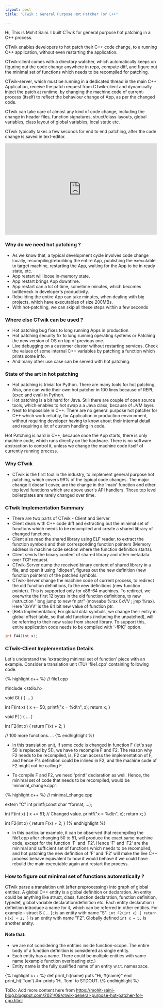 ```yaml
---
layout: post
title: "CTwik : General Purpose Hot Patcher For C++"

---
```


Hi, This is Mohit Saini. I built CTwik for general purpose hot patching in a
C++ process.

CTwik enables developers to hot patch their C++ code change, to a running C++ application, without even restarting the application.

CTwik-client comes with a directory watcher, which automatically keeps on figuring out the code change anywhere in repo, compute diff, and figure out the minimal set of functions which needs to be recompiled for patching.

CTwik-server, which must be running in a dedicated thread in the main C++ Application, receive the patch request from CTwik-client and dynamically inject the patch at runtime, by changing the machine code of current-process (itself) to reflect the behaviour change of App, as per the changed code.

CTwik can take care of almost any kind of code change, including the change in header files, function signatures, struct/class layouts, global variables, class layout of global variables, local static etc.

CTwik typically takes a few seconds for end to end patching, after the code change is saved in text-editor.

<iframe style='border:none; width:500px; height: 300px;' src="http://www.youtube.com/embed/e7wm8pw2Yw0" >&nbsp;</iframe>




### Why do we need hot patching ?

- As we know that, a typical development cycle involves code change locally, recompiling/rebuilding the entire App, publishing the executable to target machine, restarting the App, waiting for the App to be in ready state, etc.
- App restart will loose in-memory state.
- App restart brings App downtime.
- App restart can a lot of time, sometime minutes, which becomes bottleneck in developer's productivity.
- Rebuilding the entire App can take minutes, when dealing with big projects, which have executables of size 200MBs.
- With hot-patching, we can skip all these steps within a few seconds


### Where else CTwik can be used ?

- Hot patching bug fixes to long running Apps in production.
- Hot patching security fix to long running operating systems or Patching the new version of OS on top of previous one.
- Live debugging on a customer cluster without restarting services. Check the values of some internal C++ variables by patching a function which prints some info.
- And many other use case can be served with hot patching.



### State of the art in hot patching

- Hot patching is trivial for Python. There are many tools for hot patching. Also, one can write their own hot patcher in 100 lines because of REPL (exec and eval) in Python.
- Hot patching is a bit hard for Java. Still there are couple of open source tools, which enables to hot swap a a Java class, because of JVM layer.
- Next to Impossible in C++. There are no general purpose hot patcher for C++ which work reliably, for Application in production environment, without requiring developer having to know about their internal detail and requiring a lot of custom handling in code.


Hot Patching is hard in C++, because once the App starts, there is only machine code, which runs directly on the hardware. There is no software abstraction to control it, unless we change the machine code itself of currently running process.

### Why CTwik

- CTwik is the first tool in the industry, to implement general purpose hot patching, which covers 99% of the typical code changes. The major change it doesn't cover, are the change in the 'main' function and other top level functions which are above user's API handlers. Those top level boilerplates are rarely changed over time.


### CTwik Implementation Summary

- There are two parts of CTwik - Client and Server.
- Client deals with C++ code diff and extracting out the minimal set of functions which needs to be recompiled and create a shared library of changed functions.
- Client also read the shared library using ELF reader, to extract the function symbols and their corresponding function pointers (Memory address in machine code section where the function definition starts).
- Client sends the binary content of shared library and other metadata over TCP request.
- CTwik-Server dump the received binary content of shared library in a file, and open it using "dlopen", figures out the new definition (new function pointers) of the patched symbols.
- CTwik-Server change the machine code of current process, to redirect the old function definitions, to the new definitions (new function pointer). This is supported only for x86-64 machines. To redirect, we overwrite the first 12 bytes in the old function definitions, to new instruction "long jump to new fn ptr" 
(moveabs %rax 0xVV ; jmp %rax). Here '0xVV' is the 64 bit new value of function ptr.
- [Beta Implementation] For global data symbols, we change their entry in global offset table, so that old functions (including the unpatched), will be referring to their new value from shared library. To support this, entire application code needs to be compiled with '-fPIC' option.

```C++
int F44(int x);
```

### CTwik-Client Implementation Details

Let's understand the 'extracting minimal set of function' piece with an example. Consider a translation unit (TU) 'file1.cpp' containing following code.

{% highlight c++ %}
// file1.cpp

#include <stdio.h>

void G( ) {
  ...
}

int F(int x) {
  x += 50;
  printf("x = %d\n", x);
  return x;
}

void P( ) {
  ... 
}

int F2(int x) {
  return F(x) + 2;
}

// 100 more functions.
...
{% endhighlight %}


- In this translation unit, if some code is changed in function F (let's say 50 is replaced by 51), we have to recompile F and F2.  The reason why F2 needs to be recompiled, is, F2 can access the implementation of F, and hence F's definition could be inlined in F2, and the machine code of F2 might not be calling F.

- To compile F and F2, we need 'printf' declaration as well. Hence, the minimal set of code that needs to be recompiled, would be 'minimal_change.cpp'.

{% highlight c++ %}
// minimal_change.cpp

extern "C" int printf(const char *format, ...);

int F(int x) {
  x += 51;  // Changed value.
  printf("x = %d\n", x);
  return x;
}

int F2(int x) {
  return F(x) + 2;
}
{% endhighlight %}


- In this particular example, it can be observed that recompiling the file1.cpp after changing  50 to 51, will produce the exact same machine code, except for the function 'F' and 'F2'. Hence 'F' and 'F2' are the minimal and sufficient set of functions which needs to be recompiled, and hot patching the new definition of 'F' and 'F2' will make the live C++ process behave equivalent to how it would behave if we could have rebuild the main executable again and restart the process.


### How to figure out minimal set of functions automatically ?


CTwik parse a translation unit (after preprocessing) into graph of global entities. A global C++ entity is a global definition or declaration. An entity could be anything like struct, class, function declaration, function definition, typedef, global variable declaration/definition etc. Each entity declaration / definition introduce a name for it, which can be referred in other entities. For example -  struct S { ...  };    is an entity with name "S".  `int F2(int x) { return F(x) + 2; }` is an entity with name "F2".  Globally defined `int x = 5;` is another entity.

#### Note that:

- we are not considering the entities inside function-scope. The entire body of a function definition is considered as single entity.
- Each entity has a name. There could be multiple entities with same name (example function overloading etc.)
- Entity name is the fully qualified name of an entity w.r.t. namespace.


{% highlight c++ %}
def print_hi(name)
  puts "Hi, #{name}"
end
print_hi('Tom')
#=> prints 'Hi, Tom' to STDOUT.
{% endhighlight %}


ToDo: Add more content here from https://mohit-saini-blog.blogspot.com/2021/09/ctwik-general-purpose-hot-patcher-for-cpp.html


